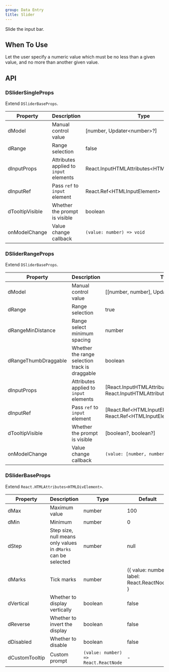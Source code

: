 ```yaml
---
group: Data Entry
title: Slider
---
```


Slide the input bar.

## When To Use

Let the user specify a numeric value which must be no less than a given value, and no more than another given value.

## API

### DSliderSingleProps

Extend `DSliderBaseProps`.

<!-- prettier-ignore-start -->
| Property | Description | Type | Default | 
| --- | --- | --- | --- | 
| dModel | Manual control value | [number, Updater\<number\>?] | - |
| dRange | Range selection | false | false |
| dInputProps | Attributes applied to `input` elements | React.InputHTMLAttributes\<HTMLInputElement\>  | - |
| dInputRef | Pass `ref` to `input` element | React.Ref\<HTMLInputElement\>  | - |
| dTooltipVisible | Whether the prompt is visible | boolean  | - |
| onModelChange | Value change callback | `(value: number) => void` | - |
<!-- prettier-ignore-end -->

### DSliderRangeProps

Extend `DSliderBaseProps`.

<!-- prettier-ignore-start -->
| Property | Description | Type | Default | 
| --- | --- | --- | --- | 
| dModel | Manual control value | [[number, number], Updater\<[number, number]\>?] | - |
| dRange | Range selection | true | false |
| dRangeMinDistance | Range select minimum spacing | number | - |
| dRangeThumbDraggable | Whether the range selection track is draggable | boolean | false |
| dInputProps | Attributes applied to `input` elements | [React.InputHTMLAttributes\<HTMLInputElement\>?, React.InputHTMLAttributes\<HTMLInputElement\>?]  | - |
| dInputRef | Pass `ref` to `input` element | [React.Ref\<HTMLInputElement\>?, React.Ref\<HTMLInputElement\>?]  | - |
| dTooltipVisible | Whether the prompt is visible | [boolean?, boolean?]  | - |
| onModelChange | Value change callback | `(value: [number, number]) => void` | - |
<!-- prettier-ignore-end -->

### DSliderBaseProps

Extend `React.HTMLAttributes<HTMLDivElement>`.

<!-- prettier-ignore-start -->
| Property | Description | Type | Default | 
| --- | --- | --- | --- | 
| dMax |  Maximum value | number | 100 |
| dMin | Minimum | number | 0 |
| dStep | Step size, null means only values in `dMarks` can be selected | number | null | 1 |
| dMarks | Tick marks | number | ({ value: number; label: React.ReactNode } | number)[] | - |
| dVertical | Whether to display vertically | boolean | false |
| dReverse | Whether to invert the display | boolean | false |
| dDisabled | Whether to disable | boolean | false |
| dCustomTooltip | Custom prompt | `(value: number) => React.ReactNode` | - |
<!-- prettier-ignore-end -->
